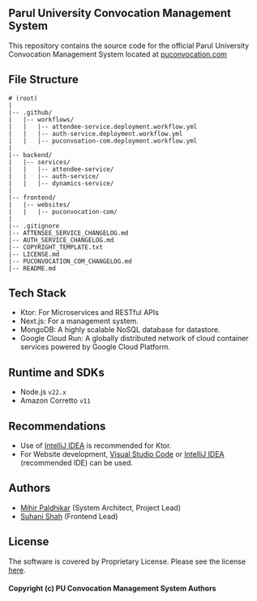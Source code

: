 ## Parul University Convocation Management System

This repository contains the source code for the official Parul University Convocation Management System located
at [puconvocation.com](https://puconvocation.com)

## File Structure

```
# (root)
|
|-- .github/
|   |-- workflows/
|   |   |-- attendee-service.deployment.workflow.yml
|   |   |-- auth-service.deployment.workflow.yml
|   |   |-- puconvoation-com.deployment.workflow.yml
|
|-- backend/
|   |-- services/
|   |   |-- attendee-service/
|   |   |-- auth-service/
|   |   |-- dynamics-service/
|
|-- frontend/
|   |-- websites/
|   |   |-- puconvocation-com/
|
|-- .gitignore
|-- ATTENSEE_SERVICE_CHANGELOG.md
|-- AUTH_SERVICE_CHANGELOG.md
|-- COPYRIGHT_TEMPLATE.txt
|-- LICENSE.md
|-- PUCONVOCATION_COM_CHANGELOG.md
|-- README.md

```

## Tech Stack

- Ktor: For Microservices and RESTful APIs
- Next.js: For a management system.
- MongoDB: A highly scalable NoSQL database for datastore.
- Google Cloud Run: A globally distributed network of cloud container services powered by Google Cloud Platform.

## Runtime and SDKs

- Node.js `v22.x`
- Amazon Corretto `v11`

## Recommendations

- Use of [IntelliJ IDEA](https://www.jetbrains.com/idea) is recommended for Ktor.
- For Website development, [Visual Studio Code](https://code.visualstudio.com)
  or [IntelliJ IDEA](https://www.jetbrains.com/idea) (recommended IDE) can be used.

## Authors

- [Mihir Paldhikar](https://mihirpaldhikar.com) (System Architect, Project Lead)
- [Suhani Shah](https://github.com/Suhani-013) (Frontend Lead)

## License

The software is covered by Proprietary License. Please see the license [here](./LICENSE.md).

#### Copyright (c) PU Convocation Management System Authors
